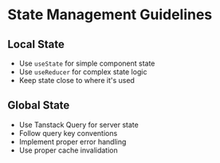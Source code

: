# State Management Guidelines

## Local State
- Use `useState` for simple component state
- Use `useReducer` for complex state logic
- Keep state close to where it's used

## Global State
- Use Tanstack Query for server state
- Follow query key conventions
- Implement proper error handling
- Use proper cache invalidation